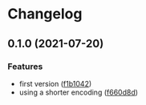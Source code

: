# Changelog

## 0.1.0 (2021-07-20)


### Features

* first version ([f1b1042](https://www.github.com/CfirTsabari/yeast-rs/commit/f1b10429d095adfe6ec7178d8847f13bccdb9f5c))
* using a shorter encoding ([f660d8d](https://www.github.com/CfirTsabari/yeast-rs/commit/f660d8d978d153f22b92d2c8694aea2664372d6a))

